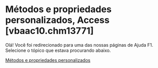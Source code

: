 
# Métodos e propriedades personalizados, Access [vbaac10.chm13771]

Olá! Você foi redirecionado para uma das nossas páginas de Ajuda F1. Selecione o tópico que estava procurando abaixo.

[Métodos e propriedades personalizados](http://msdn.microsoft.com/library/2915eacb-240f-6876-0afb-1db038c4ecba%28Office.15%29.aspx)
